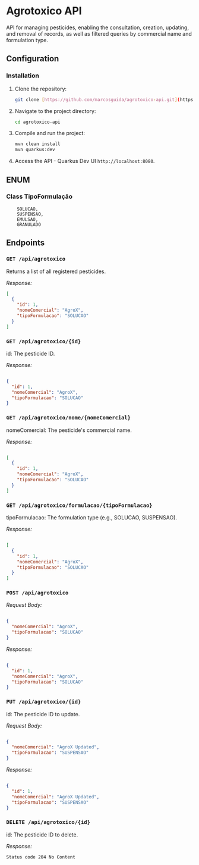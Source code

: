 # Agrotoxico API

API for managing pesticides, enabling the consultation, creation, updating, and removal of records, as well as filtered queries by commercial name and formulation type.

## Configuration

### Installation

1. Clone the repository:

    ```bash
    git clone [https://github.com/marcosguida/agrotoxico-api.git](https://github.com/marcosguida/agrotoxico-api.git)
    ```

2. Navigate to the project directory:

    ```bash
    cd agrotoxico-api
    ```

3. Compile and run the project:

    ```bash
    mvn clean install
    mvn quarkus:dev
    ```

4. Access the API - Quarkus Dev UI `http://localhost:8080`.

## ENUM

### Class TipoFormulação

```ENUM
    SOLUCAO,
    SUSPENSAO,
    EMULSAO,
    GRANULADO
```
## Endpoints

### `GET /api/agrotoxico`

Returns a list of all registered pesticides.

*Response:*

```json
[
  {
    "id": 1,
    "nomeComercial": "AgroX",
    "tipoFormulacao": "SOLUCAO"
  }
]
```

### `GET /api/agrotoxico/{id}`

id: The pesticide ID.

*Response:*

```JSON

{
  "id": 1,
  "nomeComercial": "AgroX",
  "tipoFormulacao": "SOLUCAO"
}

```

### `GET /api/agrotoxico/nome/{nomeComercial}`

nomeComercial: The pesticide's commercial name.

*Response:*

```JSON

[
  {
    "id": 1,
    "nomeComercial": "AgroX",
    "tipoFormulacao": "SOLUCAO"
  }
]
```

### `GET /api/agrotoxico/formulacao/{tipoFormulacao}`

tipoFormulacao: The formulation type (e.g., SOLUCAO, SUSPENSAO).

*Response:*

```JSON

[
  {
    "id": 1,
    "nomeComercial": "AgroX",
    "tipoFormulacao": "SOLUCAO"
  }
]
```
### `POST /api/agrotoxico`

*Request Body:*

```JSON

{
  "nomeComercial": "AgroX",
  "tipoFormulacao": "SOLUCAO"
}

```
*Response:*

```JSON

{
  "id": 1,
  "nomeComercial": "AgroX",
  "tipoFormulacao": "SOLUCAO"
}
```

### `PUT /api/agrotoxico/{id}`

id: The pesticide ID to update.

*Request Body:*

```JSON

{
  "nomeComercial": "AgroX Updated",
  "tipoFormulacao": "SUSPENSAO"
}
```

*Response:*

```JSON

{
  "id": 1,
  "nomeComercial": "AgroX Updated",
  "tipoFormulacao": "SUSPENSAO"
}
```

### `DELETE /api/agrotoxico/{id}`

id: The pesticide ID to delete.

*Response:*

``Status code 204 No Content``
